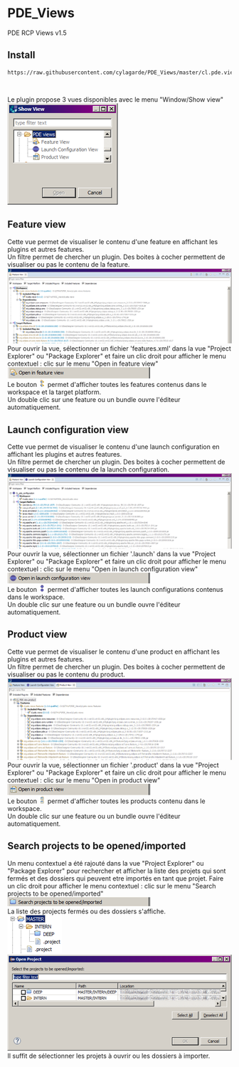 # PDE_Views
PDE RCP Views v1.5

## Install
```
https://raw.githubusercontent.com/cylagarde/PDE_Views/master/cl.pde.views.update_site
```
<br>

Le plugin propose 3 vues disponibles avec le menu "Window/Show view"<br>
<img src="https://github.com/cylagarde/PDE_Views/blob/master/document/show_views.png"/><br>

## Feature view
Cette vue permet de visualiser le contenu d'une feature en affichant les plugins et autres features.<br>
Un filtre permet de chercher un plugin. Des boites à cocher permettent de visualiser ou pas le contenu de la feature.<br>
<img src="https://github.com/cylagarde/PDE_Views/blob/master/document/feature_view.png"/>
Pour ouvrir la vue, sélectionner un fichier 'features.xml' dans la vue "Project Explorer" ou "Package Explorer" et faire un clic droit pour afficher le menu contextuel : clic sur le menu "Open in feature view"<br><img src="https://github.com/cylagarde/PDE_Views/blob/master/document/open_in_feature_view.png"/><br>
Le bouton <img src="https://github.com/cylagarde/PDE_Views/blob/master/document/getAllFeatures.png"/> permet d'afficher toutes les features contenus dans le workspace et la target platform.<br>
Un double clic sur une feature ou un bundle ouvre l'éditeur automatiquement.

## Launch configuration view
Cette vue permet de visualiser le contenu d'une launch configuration en affichant les plugins et autres features.<br>
Un filtre permet de chercher un plugin. Des boites à cocher permettent de visualiser ou pas le contenu de la launch configuration.<br>
<img src="https://github.com/cylagarde/PDE_Views/blob/master/document/launch_configuration_view.png"/>
Pour ouvrir la vue, sélectionner un fichier '.launch' dans la vue "Project Explorer" ou "Package Explorer" et faire un clic droit pour afficher le menu contextuel : clic sur le menu "Open in launch configuration view"<br><img src="https://github.com/cylagarde/PDE_Views/blob/master/document/open_in_launch_configuration_view.png"/><br>
Le bouton <img src="https://github.com/cylagarde/PDE_Views/blob/master/document/getAllLaunchConfigurations.png"/> permet d'afficher toutes les launch configurations contenus dans le workspace.<br>
Un double clic sur une feature ou un bundle ouvre l'éditeur automatiquement.

## Product view
Cette vue permet de visualiser le contenu d'une product en affichant les plugins et autres features.<br>
Un filtre permet de chercher un plugin. Des boites à cocher permettent de visualiser ou pas le contenu du product.<br>
<img src="https://github.com/cylagarde/PDE_Views/blob/master/document/product_view.png"/>
Pour ouvrir la vue, sélectionner un fichier '.product' dans la vue "Project Explorer" ou "Package Explorer" et faire un clic droit pour afficher le menu contextuel : clic sur le menu "Open in product view"<br><img src="https://github.com/cylagarde/PDE_Views/blob/master/document/open_in_product_view.png"/><br>
Le bouton <img src="https://github.com/cylagarde/PDE_Views/blob/master/document/getAllProducts.png"/> permet d'afficher toutes les products contenu dans le workspace.<br>
Un double clic sur une feature ou un bundle ouvre l'éditeur automatiquement.

## Search projects to be opened/imported
Un menu contextuel a été rajouté dans la vue "Project Explorer" ou "Package Explorer" pour rechercher et afficher la liste 
des projets qui sont fermés et des dossiers qui peuvent etre importés en tant que projet.
Faire un clic droit pour afficher le menu contextuel : clic sur le menu "Search projects to be opened/imported"<br>
<img src="https://github.com/cylagarde/PDE_Views/blob/master/document/search_project_to_be_opened.png"/><br>
La liste des projects fermés ou des dossiers s'affiche.<br>
<img src="https://github.com/cylagarde/PDE_Views/blob/master/document/projects_closed_in_workspace.png"/>
<img src="https://github.com/cylagarde/PDE_Views/blob/master/document/search_project_to_be_opened_dialog.png"/><br>
Il suffit de sélectionner les projets à ouvrir ou les dossiers à importer.

